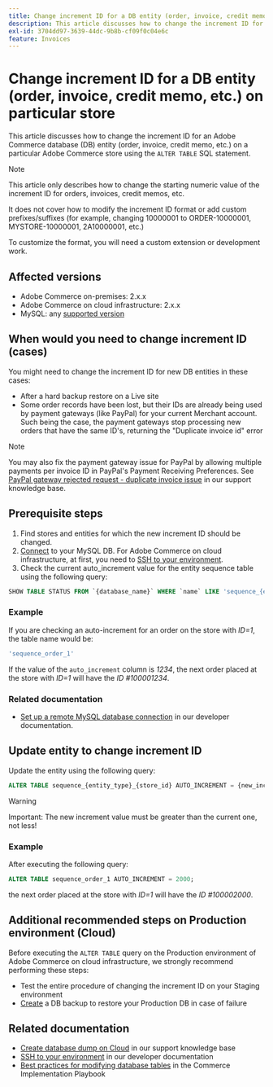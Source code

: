 ```yaml
---
title: Change increment ID for a DB entity (order, invoice, credit memo, etc.) on particular store
description: This article discusses how to change the increment ID for an Adobe Commerce database (DB) entity (order, invoice, credit memo, etc.) on a particular Adobe Commerce store using the `ALTER TABLE` SQL statement.
exl-id: 3704dd97-3639-44dc-9b8b-cf09f0c04e6c
feature: Invoices
---
```

# Change increment ID for a DB entity (order, invoice, credit memo, etc.) on particular store

This article discusses how to change the increment ID for an Adobe Commerce database (DB) entity (order, invoice, credit memo, etc.) on a particular Adobe Commerce store using the `ALTER TABLE` SQL statement.

>[!NOTE]
>
>This article only describes how to change the starting numeric value of the increment ID for orders, invoices, credit memos, etc.
>
>It does not cover how to modify the increment ID format or add custom prefixes/suffixes (for example, changing 10000001 to ORDER-10000001, MYSTORE-10000001, 2A10000001, etc.)
>
>To customize the format, you will need a custom extension or development work.

## Affected versions

* Adobe Commerce on-premises: 2.x.x
* Adobe Commerce on cloud infrastructure: 2.x.x
* MySQL: any [supported version](https://experienceleague.adobe.com/en/docs/commerce-operations/installation-guide/system-requirements)

## When would you need to change increment ID (cases)

You might need to change the increment ID for new DB entities in these cases:

* After a hard backup restore on a Live site
* Some order records have been lost, but their IDs are already being used by payment gateways (like PayPal) for your current Merchant account. Such being the case, the payment gateways stop processing new orders that have the same ID's, returning the "Duplicate invoice id" error

>[!NOTE]
>
>You may also fix the payment gateway issue for PayPal by allowing multiple payments per invoice ID in PayPal's Payment Receiving Preferences. See [PayPal gateway rejected request - duplicate invoice issue](https://experienceleague.adobe.com/en/docs/experience-cloud-kcs/kbarticles/ka-26838) in our support knowledge base.

## Prerequisite steps

1. Find stores and entities for which the new increment ID should be changed.
1. [Connect](https://experienceleague.adobe.com/en/docs/commerce-operations/installation-guide/prerequisites/database-server/mysql-remote) to your MySQL DB. For Adobe Commerce on cloud infrastructure, at first, you need to [SSH to your environment](https://experienceleague.adobe.com/docs/commerce-cloud-service/user-guide/develop/secure-connections.html).
1. Check the current auto\_increment value for the entity sequence table using the following query:

```sql
SHOW TABLE STATUS FROM `{database_name}` WHERE `name` LIKE 'sequence_{entity_type}_{store_id}';
```

### Example

If you are checking an auto-increment for an order on the store with *ID=1*, the table name would be:

```sql
'sequence_order_1'
```

If the value of the `auto_increment` column is *1234*, the next order placed at the store with *ID=1* will have the *ID \#100001234*.

### Related documentation

* [Set up a remote MySQL database connection](https://experienceleague.adobe.com/en/docs/commerce-operations/installation-guide/prerequisites/database-server/mysql-remote) in our developer documentation.

## Update entity to change increment ID

Update the entity using the following query:

```sql
ALTER TABLE sequence_{entity_type}_{store_id} AUTO_INCREMENT = {new_increment_value};
```

>[!WARNING]
>
>Important: The new increment value must be greater than the current one, not less!

### Example

After executing the following query:

```sql
ALTER TABLE sequence_order_1 AUTO_INCREMENT = 2000;
```

the next order placed at the store with *ID=1* will have the *ID \#100002000*.

## Additional recommended steps on Production environment (Cloud)

Before executing the `ALTER TABLE` query on the Production environment of Adobe Commerce on cloud infrastructure, we strongly recommend performing these steps:

* Test the entire procedure of changing the increment ID on your Staging environment
* [Create](/help/how-to/general/create-database-dump-on-cloud.md) a DB backup to restore your Production DB in case of failure

## Related documentation

* [Create database dump on Cloud](/help/how-to/general/create-database-dump-on-cloud.md) in our support knowledge base
* [SSH to your environment](https://experienceleague.adobe.com/docs/commerce-cloud-service/user-guide/develop/secure-connections.html) in our developer documentation
* [Best practices for modifying database tables](https://experienceleague.adobe.com/en/docs/commerce-operations/implementation-playbook/best-practices/development/modifying-core-and-third-party-tables#why-adobe-recommends-avoiding-modifications) in the Commerce Implementation Playbook
